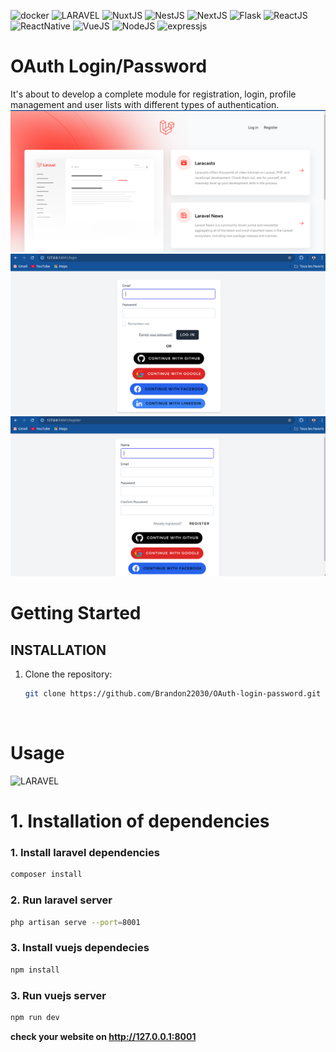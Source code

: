 ![docker](https://img.shields.io/badge/Docker-2CA5E0?style=for-the-badge&logo=docker&logoColor=white)
![LARAVEL](https://img.shields.io/badge/Laravel-FF2D20?style=for-the-badge&logo=laravel&logoColor=white)
![NuxtJS](https://img.shields.io/badge/nuxt%20js-00C58E?style=for-the-badge&logo=nuxtdotjs&logoColor=white)
![NestJS](https://img.shields.io/badge/nestJS-%231572B6.svg?style=for-the-badge&logo=nestjs&logoColor=white)
![NextJS](https://img.shields.io/badge/next%20js-000000?style=for-the-badge&logo=nextdotjs&logoColor=white)
![Flask](https://img.shields.io/badge/Flask-000000?style=for-the-badge&logo=flask&logoColor=white)
![ReactJS](https://img.shields.io/badge/React-20232A?style=for-the-badge&logo=react&logoColor=61DAFB)
![ReactNative](https://img.shields.io/badge/React_Native-20232A?style=for-the-badge&logo=react&logoColor=61DAFB)
![VueJS](https://img.shields.io/badge/Vue.js-35495E?style=for-the-badge&logo=vue.js&logoColor=4FC08D)
![NodeJS](https://img.shields.io/badge/Node.js-43853D?style=for-the-badge&logo=node.js&logoColor=white)
![expressjs](https://img.shields.io/badge/Express.js-404D59?style=for-the-badge)

# OAuth Login/Password
It's about to develop a complete module for registration, login, profile management and user lists with different types of authentication.
![Alt docker](home.png)
![Alt docker](login.png)
![Alt docker](register.png)



# Getting Started


## INSTALLATION

1. Clone the repository:
   ```bash
   git clone https://github.com/Brandon22030/OAuth-login-password.git
   ```

<br>

# Usage

![LARAVEL](https://img.shields.io/badge/Laravel-FF2D20?style=for-the-badge&logo=laravel&logoColor=white)

# 1. Installation of dependencies

### 1. Install laravel dependencies
   ```bash
   composer install
   ```

### 2. Run laravel server
   ```bash
   php artisan serve --port=8001
   ```

### 3. Install vuejs dependecies
   ```bash
   npm install
   ```

### 3. Run vuejs server
   ```bash
   npm run dev
   ```
**check your website on http://127.0.0.1:8001**
